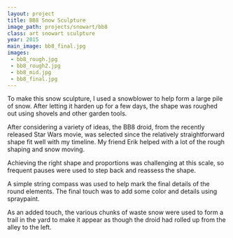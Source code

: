 ```yaml
---
layout: project
title: BB8 Snow Sculpture
image_path: projects/snowart/bb8
class: art snowart sculpture
year: 2015
main_image: bb8_final.jpg
images:
 - bb8_rough.jpg
 - bb8_rough2.jpg
 - bb8_mid.jpg
 - bb8_final.jpg
---
```


To make this snow sculpture, I used a snowblower to help form a large pile of snow. After letting it harden up for a few days, the shape was roughed out using shovels and other garden tools.

After considering a variety of ideas, the BB8 droid, from the recently released Star Wars movie, was selected since the relatively straightforward shape fit well with my timeline. My friend Erik helped with a lot of the rough shaping and snow moving.

Achieving the right shape and proportions was challenging at this scale, so frequent pauses were used to step back and reassess the shape.

A simple string compass was used to help mark the final details of the round elements. The final touch was to add some color and details using spraypaint.

As an added touch, the various chunks of waste snow were used to form a trail in the yard to make it appear as though the droid had rolled up from the alley to the left.
